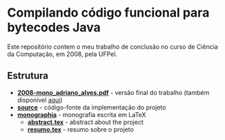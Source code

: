 Compilando código funcional para bytecodes Java
===============================================

Este repositório contem o meu trabalho de conclusão no curso de Ciência da Computação, em 2008, pela UFPel.

Estrutura
---------

* [__2008-mono_adriano_alves.pdf__](2008-mono_adriano_alves.pdf) - versão final do trabalho (também disponível [aqui](http://inf.ufpel.edu.br/nopcc/doku.php?id=monografias#section2008))
* [__source__](source) - código-fonte da implementação do projeto
* [__monographia__](monographia) - monografia escrita em LaTeX
    * [__abstract.tex__](monographia/abstract.tex) - abstract about the project
    * [__resumo.tex__](monographia/resumo.tex) - resumo sobre o projeto


